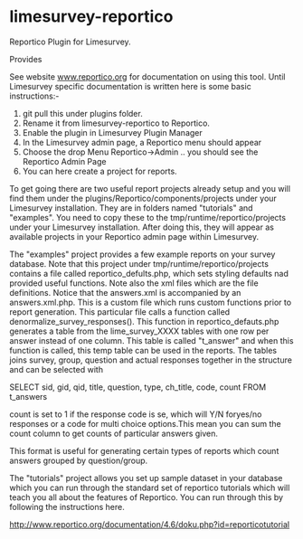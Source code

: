 # limesurvey-reportico

Reportico Plugin for Limesurvey.

Provides 


See website www.reportico.org for documentation on using this tool.
Until Limesurvey specific documentation is written here is some basic instructions:-

1. git pull this under plugins folder.
2. Rename it from limesurvey-reportico to Reportico.
3. Enable the plugin in Limesurvey Plugin Manager
4. In the Limesurvey admin page, a Reportico menu should appear
5. Choose the drop Menu Reportico->Admin .. you should see the Reportico Admin Page
6. You can here create a project for reports.

To get going there are two useful report projects already setup and you will find them under the plugins/Reportico/components/projects under your Limesurvey installation. They are in folders named "tutorials" and "examples". You need to copy these to the tmp/runtime/reportico/projects under your Limesurvey installation.
After doing this, they will appear as available projects in your Reportico admin page within Limesurvey.

The "examples" project provides a few example reports on your survey database. Note that this project under tmp/runtime/reportico/projects  contains a file called reportico_defults.php, which sets styling defaults nad provided useful functions. Note also the xml files which are the file definitions. Notice that the answers.xml is accompanied by an answers.xml.php. This is a custom file which runs custom functions prior to report generation. This particular file calls a function called denormalize_survey_responses(). This function in reportico_defauts.php generates a table from the lime_survey_XXXX tables with one row per answer instead of one column. This table is called "t_answer" and when this function is called, this temp table can be used in the reports. The tables joins survey, group, question and actual responses together in the structure and can be selected with

SELECT sid, gid, qid, title, question, type, ch_title, code, count
FROM t_answers

count is set to 1 if the response code is se, which will Y/N foryes/no responses or a code for multi choice options.This mean you can sum the count column to get counts of particular answers given.

This format is useful for generating certain types of reports which count answers grouped by question/group.

The "tutorials" project allows you set up  sample dataset in your database which you can run through the standard set of reportico tutorials which will teach you all about the features of Reportico. You can run through this by following the instructions here.

http://www.reportico.org/documentation/4.6/doku.php?id=reporticotutorial


